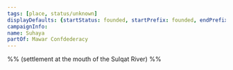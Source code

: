 ```yaml
---
tags: [place, status/unknown]
displayDefaults: {startStatus: founded, startPrefix: founded, endPrefix: destroyed, endStatus: destroyed}
campaignInfo:
name: Suhaya
partOf: Mawar Confdederacy
---
```


%% (settlement at the mouth of the Sulqat River) %%